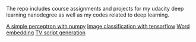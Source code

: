 The repo includes course assignments and projects for my udacity deep learning nanodegree as well as my codes related to deep learning.

[A simple perceptron with numpy](https://github.com/siyaoxu/deep-learning/blob/dev/my-neural-network.ipynb)
[Image classification with tensorflow](https://github.com/siyaoxu/deep-learning/tree/dev/my-image-classifier)
[Word embedding](https://github.com/siyaoxu/deep-learning/tree/dev/embeddings)
[TV script generation](https://github.com/siyaoxu/deep-learning/tree/dev/tv-script-generation)

